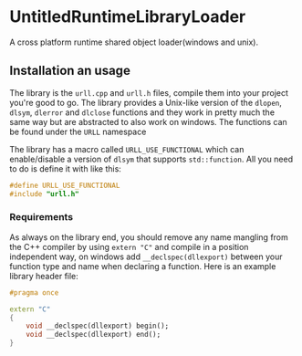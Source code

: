 # UntitledRuntimeLibraryLoader
A cross platform runtime shared object loader(windows and unix).
## Installation an usage
The library is the `urll.cpp` and `urll.h` files, compile them into your project you're good to go. The library provides a Unix-like version of the `dlopen`, `dlsym`, `dlerror` and `dlclose` functions and they work in pretty much the same way but are abstracted to also work on windows. The functions can be found under the `URLL` namespace

The library has a macro called `URLL_USE_FUNCTIONAL` which can enable/disable a version of `dlsym` that supports `std::function`. All you need to do is define it with like this:
```cpp
#define URLL_USE_FUNCTIONAL
#include "urll.h"
```
### Requirements
As always on the library end, you should remove any name mangling from the C++ compiler by using `extern "C"` and compile in a position independent way, on windows add `__declspec(dllexport)` between your function type and name when declaring a function. Here is an example library header file:
```cpp
#pragma once

extern "C"
{
	void __declspec(dllexport) begin();
	void __declspec(dllexport) end();
}
```
